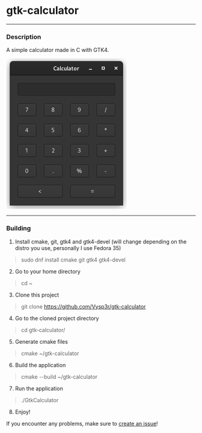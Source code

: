# gtk-calculator
- - - -
### Description


A simple calculator made in C with GTK4.

![Calculator](/calculator.png)

- - - -
### Building
1. Install cmake, git, gtk4 and gtk4-devel (will change depending on the distro you use, personally I use Fedora 35)
>sudo dnf install cmake git gtk4 gtk4-devel
2. Go to your home directory
>cd ~
3. Clone this project 
>git clone https://github.com/Vysp3r/gtk-calculator
4. Go to the cloned project directory
>cd gtk-calculator/
5. Generate cmake files
>cmake ~/gtk-calculator
6. Build the application
>cmake --build ~/gtk-calculator
7. Run the application
>./GtkCalculator
8. Enjoy!

If you encounter any problems, make sure to [create an issue](https://github.com/Vysp3r/gtk-calculator/issues/new)!

